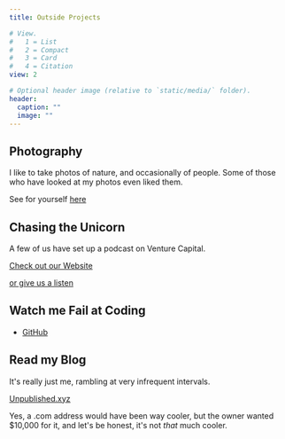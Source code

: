 ```yaml
---
title: Outside Projects

# View.
#   1 = List
#   2 = Compact
#   3 = Card
#   4 = Citation
view: 2

# Optional header image (relative to `static/media/` folder).
header:
  caption: ""
  image: ""
---
```


## Photography
I like to take photos of nature, and occasionally of people. Some of those who have looked at my photos even liked them. 

See for yourself [here](https://unsplash.com/@benjaletzke)

## Chasing the Unicorn
A few of us have set up a podcast on Venture Capital. 

[Check out our Website](https://www.chasingtheunicorn.xyz)

[or give us a listen](https://open.spotify.com/show/5wDsa7qSijMpOP4tzxCmLs?si=whQKHuF-TiqJHmT0h2nHkg)

## Watch me Fail at Coding
- [GitHub](https://github.com/bjaletzke)

## Read my Blog 
It's really just me, rambling at very infrequent intervals.

[Unpublished.xyz](https://unpublished.xyz)

Yes, a .com address would have been way cooler, but the owner wanted $10,000 for it, and let's be honest, it's not _that_ much cooler.
